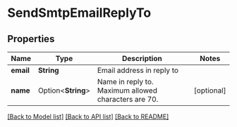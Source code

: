 # SendSmtpEmailReplyTo

## Properties

Name | Type | Description | Notes
------------ | ------------- | ------------- | -------------
**email** | **String** | Email address in reply to | 
**name** | Option<**String**> | Name in reply to. Maximum allowed characters are 70. | [optional]

[[Back to Model list]](../README.md#documentation-for-models) [[Back to API list]](../README.md#documentation-for-api-endpoints) [[Back to README]](../README.md)


